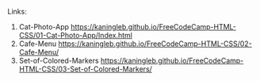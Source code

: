 Links:
1) Cat-Photo-App
https://kaningleb.github.io/FreeCodeCamp-HTML-CSS/01-Cat-Photo-App/Index.html
2) Cafe-Menu
https://kaningleb.github.io/FreeCodeCamp-HTML-CSS/02-Cafe-Menu/
3) Set-of-Colored-Markers 
https://kaningleb.github.io/FreeCodeCamp-HTML-CSS/03-Set-of-Colored-Markers/
